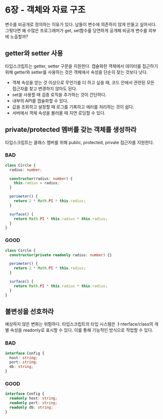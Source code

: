 # 6장 - 객체와 자료 구조

변수를 비공개로 정의하는 이유가 있다. 남들이 변수에 의존하지 않게 만들고 싶어서다. 그렇다면 왜 수많은 프로그래머가 get, set함수를 당연하게 공개해 비공개 변수를 외부에 노출할까?

## getter와 setter 사용

타입스크립트는 getter, setter 구문을 지원한다. 캡슐화한 객체에서 데이터를 접근하기 위해 getter와 setter를 사용하는 것은 객체에서 속성을 단순히 찾는 것보다 낫다.

- 객체 속성을 얻는 것 이상으로 무언가를 더 하고 싶을 때, 코드 안에서 관련된 모든 접근자를 찾고 변경하지 않아도 된다.
- set을 사용할 때 검증 로직을 추가하는 것이 간단하다.
- 내부의 API를 캡슐화할 수 있다.
- 값을 조회하고 설정할 때 로그를 기록하고 에러를 처리하는 것이 쉽다.
- 서버에서 객체 속성을 불러올 때 지연 로딩할 수 있다.

## private/protected 멤버를 갖는 객체를 생성하라

타입스크립트는 클래스 멤버를 위해 public, protected, private 접근자를 지원한다.

### BAD

```typescript
class Circle {
  radius: number;

  constructor(radius: number) {
    this.radius = radius;
  }

  perimeter() {
    return 2 * Math.PI * this.radius;
  }

  surface() {
    return Math.PI * this.radius * this.radius;
  }
}
```

### GOOD

```typescript
class Circle {
  constructor(private readonly radius: number) {}

  perimeter() {
    return 2 * Math.PI * this.radius;
  }

  surface() {
    return Math.PI * this.radius * this.radius;
  }
}
```

## 불변성을 선호하라

예상하지 않은 변화는 위험하다. 타입스크립트의 타입 시스템은 ㅑnterface/class의 개별 속성을 readonly로 표시할 수 있다. 이를 통해 기능적인 방식으로 작업할 수 있다.

### BAD

```typescript
interface Config {
  host: string;
  port: string;
  db: string;
}
```

### GOOD

```typescript
interface Config {
  readonly host: string;
  readonly port: string;
  readonly db: string;
}
```
